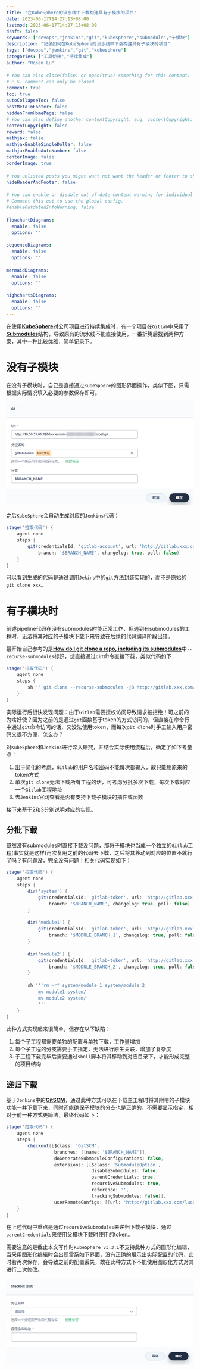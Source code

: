 ```yaml
---
title: "在KubeSphere的流水线中下载构建具有子模块的项目"
date: 2023-06-17T14:27:13+08:00
lastmod: 2023-06-17T14:27:13+08:00
draft: false
keywords: ["devops","jenkins","git","kubesphere","submodule","子模块"]
description: "记录如何在KubeSphere的流水线中下载构建具有子模块的项目"
tags: ["devops","jenkins","git","kubesphere"]
categories: ["工具使用","持续集成"]
author: "Rosen Lu"

# You can also close(false) or open(true) something for this content.
# P.S. comment can only be closed
comment: true
toc: true
autoCollapseToc: false
postMetaInFooter: false
hiddenFromHomePage: false
# You can also define another contentCopyright. e.g. contentCopyright: "This is another copyright."
contentCopyright: false
reward: false
mathjax: false
mathjaxEnableSingleDollar: false
mathjaxEnableAutoNumber: false
centerImage: false
borderImage: true

# You unlisted posts you might want not want the header or footer to show
hideHeaderAndFooter: false

# You can enable or disable out-of-date content warning for individual post.
# Comment this out to use the global config.
#enableOutdatedInfoWarning: false

flowchartDiagrams:
  enable: false
  options: ""

sequenceDiagrams: 
  enable: false
  options: ""

mermaidDiagrams: 
  enable: false
  options: ""

highchartsDiagrams: 
  enable: false
  options: ""
---
```


在使用[**KubeSphere**](https://www.kubesphere.io/zh/)对公司项目进行持续集成时，有一个项目在`Gitlab`中采用了[**Submodules**](https://git-scm.com/book/en/v2/Git-Tools-Submodules)结构，导致原有的流水线不能直接使用，一番折腾后找到两种方案，其中一种比较优雅，简单记录下。

<!--more-->

# 没有子模块

在没有子模块时，自己是直接通过`KubeSphere`的图形界面操作，类似下图，只需根据实际情况填入必要的参数保存即可。

![利用KubeSphere图形界面配置Git下载](/blog_img/devops/checkout-project-with-submodule-in-kubesphere/kubesphere-git-checkout-config.png "利用KubeSphere图形界面配置Git下载") 

之后`KubeSphere`会自动生成对应的`Jenkins`代码：

```groovy
stage('拉取代码') {
    agent none
    steps {
        git(credentialsId: 'gitlab-account', url: 'http://gitlab.xxx.com/lucumt-group/system.git',
            branch: '$BRANCH_NAME', changelog: true, poll: false)
    }
}
```

可以看到生成的代码是通过调用`Jekins`中的`git`方法封装实现的，而不是原始的`git clone xxx`。

# 有子模块时

前述pipeline代码在没有submodules时能正常工作，但遇到有submodules的工程时，无法将其对应的子模块下载下来导致在后续的代码编译阶段出错。



最开始自己参考的是[**How do I git clone a repo, including its submodules**](https://stackoverflow.com/questions/3796927/how-do-i-git-clone-a-repo-including-its-submodules)中`--recurse-submodules`标识，想直接通过`git`命令直接下载，类似代码如下：

```groovy
stage('拉取代码') {
    agent none
    steps {
        sh '''git clone --recurse-submodules -j8 http://gitlab.xxx.com/lucumt-group/system.git	'''
    }
}
```

实际运行后很快发现问题：由于`Gitlab`需要授权访问导致请求被拒绝！可之前的为啥好使？因为之前的是通过`git`函数基于token的方式访问的，但直接在命令行中通过`git`命令访问的话，又没法使用token，而每次`git clone`时手工输入用户密码又很不方便，怎么办？



对`KubeSphere`和`Jenkins`进行深入研究，并结合实际使用流程后，确定了如下考量点：

1. 出于简化的考虑，`Gitlab`的用户名和密码不能每次都输入，故只能用原来的token方式
2. 单次`git clone`无法下载所有工程的话，可考虑分批多次下载，每次下载对应一个`Gitlab`工程地址
3. 去`Jenkins`官网查看是否有支持下载子模块的插件或函数

接下来基于2和3分别说明对应的实现。 

## 分批下载

既然没有submodules时直接下载没问题，那将子模块也当成一个独立的`Gitlab`工程(事实就是这样)再次复用之前的代码去下载，之后将其移动到对应的位置不就行了吗？有问题没，完全没有问题！相关代码实现如下：

```groovy
stage('拉取代码') {
    agent none
    steps {
        dir('system') {
            git(credentialsId: 'gitlab-token', url: 'http://gitlab.xxx.com/lucumt-group/system.git',
                branch: '$BRANCH_NAME', changelog: true, poll: false)
        }

        dir('module1') {
            git(credentialsId: 'gitlab-token', url: 'http://gitlab.xxx.com/lucumt-group/module_1.git', 
                branch: '$MODULE_BRANCH_1', changelog: true, poll: false)
        }

        dir('module2') {
            git(credentialsId: 'gitlab-token', url: 'http://gitlab.xxx.com/lucumt-group/module_2.git', 
                branch: '$MODULE_BRANCH_2', changelog: true, poll: false)
        }

        sh '''rm -rf system/module_1 system/module_2
			mv module1 system/
			mv module2 system/
			'''
    }
}
```

此种方式实现起来很简单，但存在以下缺陷：

1. 每个子工程都需要单独的配置与单独下载，工作量增加
2. 每个子工程的分支需要手工指定，无法进行原生关联，增加了复杂度
3. 子工程下载完毕后需要通过`shell`脚本将其移动到对应目录下，才能形成完整的项目结构

## 递归下载

基于`Jenkins`中的[**GitSCM**](https://www.jenkins.io/doc/pipeline/steps/params/gitscm/)，通过此种方式可以在下载主工程时将其附带的子模块功能一并下载下来，同时还能确保子模块的分支也是正确的，不需要显示指定，相对于前一种方式更简洁，最终代码如下：

```groovy
stage('拉取代码') {
    agent none
    steps {
        checkout([$class: 'GitSCM',
                  branches: [[name: '$BRANCH_NAME']],
                  doGenerateSubmoduleConfigurations: false,
                  extensions: [[$class: 'SubmoduleOption',
                                disableSubmodules: false,
                                parentCredentials: true,
                                recursiveSubmodules: true,
                                reference: '',
                                trackingSubmodules: false]], 
                  userRemoteConfigs: [[url: 'http://gitlab.xxx.com/lucumt-group/system.git',credentialsId:'gitlab-token']]])
    }
}
```

在上述代码中重点是通过`recursiveSubmodules`来递归下载子模块，通过`parentCredentials`来使用父模块下载时使用的token。



需要注意的是截止本文写作时`KubeSphere v3.3.1`不支持此种方式的图形化编辑，当采用图形化编辑时会出现雷系如下界面，没有正确的展示出实际配置的代码，此时若再次保存，会导致之前的配置丢失，故在此种方式下不能使用图形化方式对其进行二次修改。

![GitSCM在KubeSphere图形化编辑时的界面](/blog_img/devops/checkout-project-with-submodule-in-kubesphere/kubesphere-gitscm-checkout-config.png "GitSCM在KubeSphere图形化编辑时的界面") 